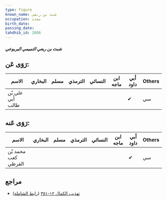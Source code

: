 ```yaml
---
type: figure
known_name: شبث بن ربعي
occupation: محدث
birth_date:
passing_date:
tahdhib_id: 2686
---
```

##### شبث بن ربعي التميمي اليربوعي

## رَوَى عَن:
| الاسم             | البخاري | مسلم | الترمذي | النسائي | ابن ماجه | أبي داود | Others |
| ----------------- | ------- | ---- | ------- | ------- | -------- | -------- | ------ |
| علي بْن أَبي طالب |         |      |         |         |          | ✔        | سي     |
## رَوَى عَنه:
| الاسم               | البخاري | مسلم | الترمذي | النسائي | ابن ماجه | أبي داود | Others |
| ------------------- | ------- | ---- | ------- | ------- | -------- | -------- | ------ |
| محمد بْن كعب القرظي |         |      |         |         |          | ✔        | سي     |
## مراجع
- [تهذيب الكمال ١٢-٣٥١](obsidian://open?vault=Tahdhib-al-Kamal&file=Figures/٢٦٨٦-شبث%20بن%20ربعي%20التميمي%20اليربوعي) ([رابط الشاملة](https://shamela.ws/book/3722/6124))